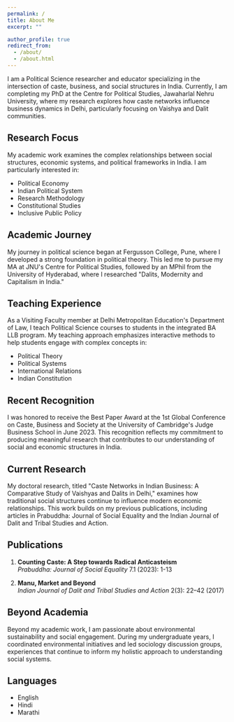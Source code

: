 ```yaml
---
permalink: /
title: About Me
excerpt: ""

author_profile: true
redirect_from: 
  - /about/
  - /about.html
---
```



I am a Political Science researcher and educator specializing in the intersection of caste, business, and social structures in India. Currently, I am completing my PhD at the Centre for Political Studies, Jawaharlal Nehru University, where my research explores how caste networks influence business dynamics in Delhi, particularly focusing on Vaishya and Dalit communities.

## Research Focus

My academic work examines the complex relationships between social structures, economic systems, and political frameworks in India. I am particularly interested in:

* Political Economy
* Indian Political System
* Research Methodology
* Constitutional Studies
* Inclusive Public Policy

## Academic Journey

My journey in political science began at Fergusson College, Pune, where I developed a strong foundation in political theory. This led me to pursue my MA at JNU's Centre for Political Studies, followed by an MPhil from the University of Hyderabad, where I researched "Dalits, Modernity and Capitalism in India."

## Teaching Experience

As a Visiting Faculty member at Delhi Metropolitan Education's Department of Law, I teach Political Science courses to students in the integrated BA LLB program. My teaching approach emphasizes interactive methods to help students engage with complex concepts in:

* Political Theory
* Political Systems
* International Relations
* Indian Constitution

## Recent Recognition

I was honored to receive the Best Paper Award at the 1st Global Conference on Caste, Business and Society at the University of Cambridge's Judge Business School in June 2023. This recognition reflects my commitment to producing meaningful research that contributes to our understanding of social and economic structures in India.

## Current Research

My doctoral research, titled "Caste Networks in Indian Business: A Comparative Study of Vaishyas and Dalits in Delhi," examines how traditional social structures continue to influence modern economic relationships. This work builds on my previous publications, including articles in Prabuddha: Journal of Social Equality and the Indian Journal of Dalit and Tribal Studies and Action.

## Publications

1. **Counting Caste: A Step towards Radical Anticasteism**  
   *Prabuddha: Journal of Social Equality* 7.1 (2023): 1-13

2. **Manu, Market and Beyond**  
   *Indian Journal of Dalit and Tribal Studies and Action* 2(3): 22–42 (2017)

## Beyond Academia

Beyond my academic work, I am passionate about environmental sustainability and social engagement. During my undergraduate years, I coordinated environmental initiatives and led sociology discussion groups, experiences that continue to inform my holistic approach to understanding social systems.

## Languages

* English
* Hindi
* Marathi
